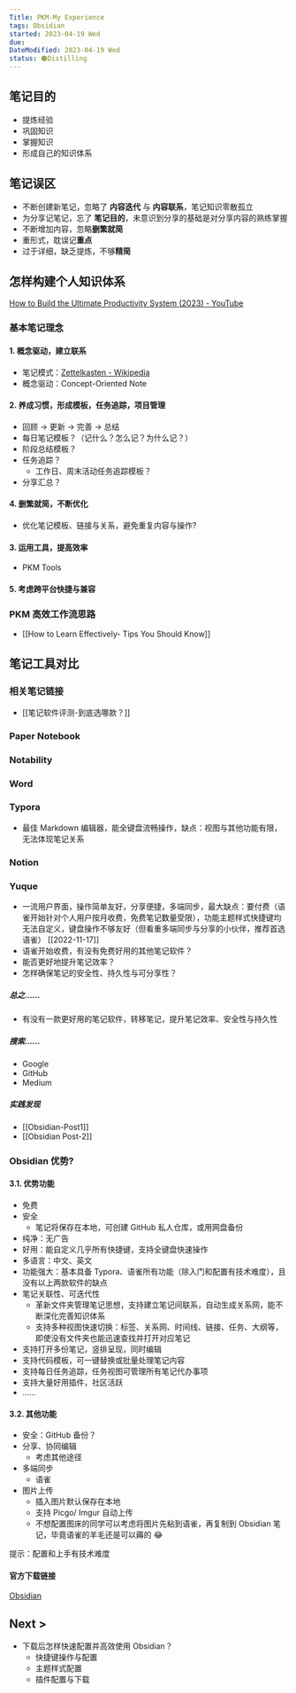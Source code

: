 ```yaml
---
Title: PKM-My Experience
tags: Obsidian
started: 2023-04-19 Wed
due:
DateModified: 2023-04-19 Wed
status: 🟠Distilling
---
```


## 笔记目的

- 提炼经验
- 巩固知识
- 掌握知识
- 形成自己的知识体系

## 笔记误区

- 不断创建新笔记，忽略了 **内容迭代** 与 **内容联系**，笔记知识零散孤立
- 为分享记笔记，忘了 **笔记目的**，未意识到分享的基础是对分享内容的熟练掌握
- 不断增加内容，忽略**删繁就简**
- 重形式，耽误记**重点**
- 过于详细，缺乏提炼，不够**精简**

## 怎样构建个人知识体系

[How to Build the Ultimate Productivity System (2023) - YouTube](https://www.youtube.com/watch?v=T6hmdrsLQj8)

### 基本笔记理念

#### 1. 概念驱动，建立联系

- 笔记模式：[Zettelkasten - Wikipedia](https://en.wikipedia.org/wiki/Zettelkasten)
- 概念驱动：Concept-Oriented Note

#### 2. 养成习惯，形成模板，任务追踪，项目管理

- 回顾 -> 更新 -> 完善 -> 总结
- 每日笔记模板？（记什么？怎么记？为什么记？）
- 阶段总结模板？
- 任务追踪？
  - 工作日、周末活动任务追踪模板？
- 分享汇总？

#### 4. 删繁就简，不断优化

- 优化笔记模板、链接与关系，避免重复内容与操作?

#### 3. 运用工具，提高效率

- PKM Tools

#### 5. 考虑跨平台快捷与兼容

### PKM 高效工作流思路

- [[How to Learn Effectively- Tips You Should Know]]

## 笔记工具对比
### 相关笔记链接
- [[笔记软件评测-到底选哪款？]]
### Paper Notebook
### Notability
### Word
### Typora

- 最佳 Markdown 编辑器，能全键盘流畅操作，缺点：视图与其他功能有限，无法体现笔记关系

### Notion
### Yuque

- 一流用户界面，操作简单友好，分享便捷，多端同步，最大缺点：要付费（语雀开始针对个人用户按月收费，免费笔记数量受限），功能主题样式快捷键均无法自定义，键盘操作不够友好（但看重多端同步与分享的小伙伴，推荐首选语雀）
  [[2022-11-17]]
- 语雀开始收费，有没有免费好用的其他笔记软件？
- 能否更好地提升笔记效率？
- 怎样确保笔记的安全性、持久性与可分享性？

##### 总之……

- 有没有一款更好用的笔记软件，转移笔记，提升笔记效率、安全性与持久性

##### 搜索……

- Google
- GitHub
- Medium

##### 实践发现

- [[Obsidian-Post1]]
- [[Obsidian Post-2]]
### Obsidian 优势?

#### 3.1. 优势功能

- 免费
- 安全
  - 笔记将保存在本地，可创建 GitHub 私人仓库，或用网盘备份
- 纯净：无广告
- 好用：能自定义几乎所有快捷键，支持全键盘快速操作
- 多语言：中文、英文
- 功能强大：基本具备 Typora、语雀所有功能（除入门和配置有技术难度），且没有以上两款软件的缺点
- 笔记关联性、可迭代性
  - 革新文件夹管理笔记思想，支持建立笔记间联系，自动生成关系网，能不断深化完善知识体系
  - 支持多种视图快速切换：标签、关系网、时间线、链接、任务、大纲等，即使没有文件夹也能迅速查找并打开对应笔记
- 支持打开多份笔记，竖排呈现，同时编辑
- 支持代码模板，可一键替换或批量处理笔记内容
- 支持每日任务追踪，任务视图可管理所有笔记代办事项
- 支持大量好用插件，社区活跃
- ……

#### 3.2. 其他功能

- 安全：GitHub 备份？
- 分享、协同编辑
  - 考虑其他途径
- 多端同步
  - 语雀
- 图片上传
  - 插入图片默认保存在本地
  - 支持 Picgo/ Imgur 自动上传
  - 不想配置图床的同学可以考虑将图片先粘到语雀，再复制到 Obsidian 笔记，毕竟语雀的羊毛还是可以薅的 😂

提示：配置和上手有技术难度

#### 官方下载链接

[Obsidian](https://obsidian.md/)

## Next >

- 下载后怎样快速配置并高效使用 Obsidian？
  - 快捷键操作与配置
  - 主题样式配置
  - 插件配置与下载
